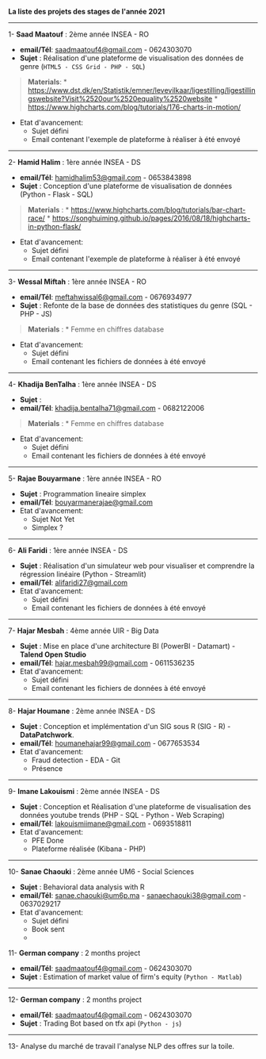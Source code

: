 **La liste des projets des stages de l'année 2021**

---


1- **Saad Maatouf** : 2ème année INSEA - RO
- **email/Tél**: saadmaatouf4@gmail.com - 0624303070
- **Sujet** : Réalisation d'une plateforme de visualisation des données de genre (`HTML5 - CSS Grid - PHP - SQL`)
> **Materials**: 
      * https://www.dst.dk/en/Statistik/emner/levevilkaar/ligestilling/ligestillingswebsite?Visit%2520our%2520equality%2520website
      * https://www.highcharts.com/blog/tutorials/176-charts-in-motion/
- Etat d'avancement:
  - Sujet défini
  - Email contenant l'exemple de plateforme à réaliser à été envoyé
---




2- **Hamid Halim** : 1ère année INSEA - DS
- **email/Tél**: hamidhalim53@gmail.com - 0653843898
- **Sujet** : Conception d'une plateforme de visualisation de données (Python - Flask - SQL)
> **Materials** : 
      *    https://www.highcharts.com/blog/tutorials/bar-chart-race/
      *    https://songhuiming.github.io/pages/2016/08/18/highcharts-in-python-flask/
- Etat d'avancement:
  - Sujet défini
  - Email contenant l'exemple de plateforme à réaliser à été envoyé
---




3- **Wessal Miftah** : 1ère année INSEA - RO
- **email/Tél**: meftahwissal6@gmail.com - 0676934977
- **Sujet** : Refonte de la base de données des statistiques du genre (SQL - PHP - JS) 
> **Materials** : 
      *    Femme en chiffres database
- Etat d'avancement:
  - Sujet défini
  - Email contenant les fichiers de données à été envoyé
---



4- **Khadija BenTalha** : 1ère année INSEA - DS
- **Sujet** : 
- **email/Tél**: khadija.bentalha71@gmail.com  -  0682122006
> **Materials** : 
      *    Femme en chiffres database
- Etat d'avancement:
  - Sujet défini
  - Email contenant les fichiers de données à été envoyé
---



5- **Rajae Bouyarmane** : 1ère année INSEA - RO
- **Sujet** : Programmation lineaire simplex
 - **email/Tél**: bouyarmanerajae@gmail.com
- Etat d'avancement:
  - Sujet Not Yet
  - Simplex ?
---



6- **Ali Faridi** : 1ère année INSEA - DS
- **Sujet** : Réalisation d'un simulateur web pour visualiser et comprendre la régression linéaire (Python - Streamlit)
 - **email/Tél**: alifaridi27@gmail.com
- Etat d'avancement:
  - Sujet défini
  - Email contenant les fichiers de données à été envoyé
---



7- **Hajar Mesbah** : 4ème année UIR - Big Data
- **Sujet** : Mise en place d'une architecture BI (PowerBI - Datamart) - **Talend Open Studio**
 - **email/Tél**: hajar.mesbah99@gmail.com - 0611536235
- Etat d'avancement:
  - Sujet défini
  - Email contenant les fichiers de données à été envoyé
---



8- **Hajar Houmane** : 2ème année INSEA - DS
- **Sujet** : Conception et implémentation d'un SIG sous R (SIG - R) - **DataPatchwork**.
 - **email/Tél**: houmanehajar99@gmail.com - 0677653534
- Etat d'avancement:
  - Fraud detection - EDA - Git
  - Présence
---



9- **Imane Lakouismi** : 2ème année INSEA - DS
- **Sujet** : Conception et Réalisation d'une plateforme de visualisation des données youtube trends (PHP - SQL - Python - Web Scraping)
 - **email/Tél**: lakouismiimane@gmail.com - 0693518811
- Etat d'avancement:
  - PFE Done
  - Plateforme réalisée (Kibana - PHP)

---



10- **Sanae Chaouki** : 2ème année UM6 - Social Sciences
- **Sujet** : Behavioral data analysis with R
 - **email/Tél**: sanae.chaouki@um6p.ma - sanaechaouki38@gmail.com  - 0637029217
- Etat d'avancement:
  - Sujet défini
  - Book sent
  - 

11- **German company** : 2 months project
- **email/Tél**: saadmaatouf4@gmail.com - 0624303070
- **Sujet** : Estimation of market value of firm's equity (`Python - Matlab`)

---

12- **German company** : 2 months project
- **email/Tél**: saadmaatouf4@gmail.com - 0624303070
- **Sujet** : Trading Bot based on tfx api (`Python - js`)

---

13- Analyse du marché de travail l'analyse NLP des offres sur la toile.
